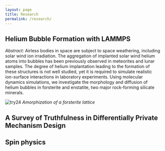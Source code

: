 ```yaml
---
layout: page
title: Research
permalink: /research/
---
```


## Helium Bubble Formation with LAMMPS

*Abstract:* Airless bodies in space are subject to space weathering, including solar wind ion irradiation. The aggregation of implanted solar wind helium atoms into bubbles has been previously observed in meteorites and lunar samples. The degree of helium implantation leading to the formation of these structures is not well studied, yet it is required to simulate realistic ion-surface interactions in laboratory experiments. Using molecular dynamics simulations, we investigate the morphology and diffusion of helium bubbles in forsterite and enstatite, two major rock-forming silicate minerals.

![try24](../extras/images/diffusion_try24_5.gif)
*Amorphization of a forsterite lattice*

## A Survey of Truthfulness in Differentially Private Mechanism Design

<object data="{{ site.url }}{{ site.baseurl }}/extras/pdfs/DPaper.pdf" width="500" height="500" type="application/pdf"></object>

## Spin physics